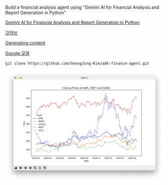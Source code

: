 Build a financial analysis agent using
"Gemini AI for Financial Analysis and Report Generation in Python"

[Gemini AI for Financial Analysis and Report Generation in Python](https://janelleturing.medium.com/gemini-for-financial-analysis-and-report-generation-in-python-99a08f853788)

[깃허브](https://github.com/SeongJung-Kim/adk-finance-agent)

[Generating content](https://ai.google.dev/api/generate-content)

[Google 모델](https://cloud.google.com/vertex-ai/generative-ai/docs/models)

```bash
git clone https://github.com/SeongJung-Kim/adk-finance-agent.git
```

![아키텍처 다이어그램](https://raw.githubusercontent.com/SeongJung-Kim/adk-finance-agent/main/docs/images/stock_prices.png)